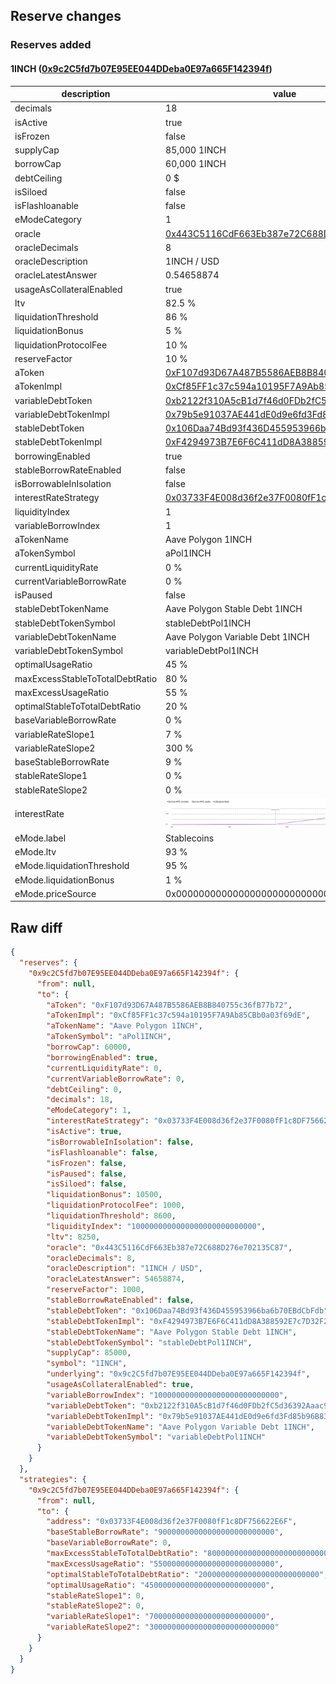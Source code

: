## Reserve changes

### Reserves added

#### 1INCH ([0x9c2C5fd7b07E95EE044DDeba0E97a665F142394f](https://polygonscan.com/address/0x9c2C5fd7b07E95EE044DDeba0E97a665F142394f))

| description | value |
| --- | --- |
| decimals | 18 |
| isActive | true |
| isFrozen | false |
| supplyCap | 85,000 1INCH |
| borrowCap | 60,000 1INCH |
| debtCeiling | 0 $ |
| isSiloed | false |
| isFlashloanable | false |
| eModeCategory | 1 |
| oracle | [0x443C5116CdF663Eb387e72C688D276e702135C87](https://polygonscan.com/address/0x443C5116CdF663Eb387e72C688D276e702135C87) |
| oracleDecimals | 8 |
| oracleDescription | 1INCH / USD |
| oracleLatestAnswer | 0.54658874 |
| usageAsCollateralEnabled | true |
| ltv | 82.5 % |
| liquidationThreshold | 86 % |
| liquidationBonus | 5 % |
| liquidationProtocolFee | 10 % |
| reserveFactor | 10 % |
| aToken | [0xF107d93D67A487B5586AEB8B840755c36fB77b72](https://polygonscan.com/address/0xF107d93D67A487B5586AEB8B840755c36fB77b72) |
| aTokenImpl | [0xCf85FF1c37c594a10195F7A9Ab85CBb0a03f69dE](https://polygonscan.com/address/0xCf85FF1c37c594a10195F7A9Ab85CBb0a03f69dE) |
| variableDebtToken | [0xb2122f310A5cB1d7f46d0FDb2fC5d36392Aaac96](https://polygonscan.com/address/0xb2122f310A5cB1d7f46d0FDb2fC5d36392Aaac96) |
| variableDebtTokenImpl | [0x79b5e91037AE441dE0d9e6fd3Fd85b96B83d4E93](https://polygonscan.com/address/0x79b5e91037AE441dE0d9e6fd3Fd85b96B83d4E93) |
| stableDebtToken | [0x106Daa74Bd93f436D455953966ba6b70EBdCbFdb](https://polygonscan.com/address/0x106Daa74Bd93f436D455953966ba6b70EBdCbFdb) |
| stableDebtTokenImpl | [0xF4294973B7E6F6C411dD8A388592E7c7D32F2486](https://polygonscan.com/address/0xF4294973B7E6F6C411dD8A388592E7c7D32F2486) |
| borrowingEnabled | true |
| stableBorrowRateEnabled | false |
| isBorrowableInIsolation | false |
| interestRateStrategy | [0x03733F4E008d36f2e37F0080fF1c8DF756622E6F](https://polygonscan.com/address/0x03733F4E008d36f2e37F0080fF1c8DF756622E6F) |
| liquidityIndex | 1 |
| variableBorrowIndex | 1 |
| aTokenName | Aave Polygon 1INCH |
| aTokenSymbol | aPol1INCH |
| currentLiquidityRate | 0 % |
| currentVariableBorrowRate | 0 % |
| isPaused | false |
| stableDebtTokenName | Aave Polygon Stable Debt 1INCH |
| stableDebtTokenSymbol | stableDebtPol1INCH |
| variableDebtTokenName | Aave Polygon Variable Debt 1INCH |
| variableDebtTokenSymbol | variableDebtPol1INCH |
| optimalUsageRatio | 45 % |
| maxExcessStableToTotalDebtRatio | 80 % |
| maxExcessUsageRatio | 55 % |
| optimalStableToTotalDebtRatio | 20 % |
| baseVariableBorrowRate | 0 % |
| variableRateSlope1 | 7 % |
| variableRateSlope2 | 300 % |
| baseStableBorrowRate | 9 % |
| stableRateSlope1 | 0 % |
| stableRateSlope2 | 0 % |
| interestRate | ![ir](/.assets/4ab0dbcff3f330539d66319942d38435e45137bf.svg) |
| eMode.label | Stablecoins |
| eMode.ltv | 93 % |
| eMode.liquidationThreshold | 95 % |
| eMode.liquidationBonus | 1 % |
| eMode.priceSource | 0x0000000000000000000000000000000000000000 |


## Raw diff

```json
{
  "reserves": {
    "0x9c2C5fd7b07E95EE044DDeba0E97a665F142394f": {
      "from": null,
      "to": {
        "aToken": "0xF107d93D67A487B5586AEB8B840755c36fB77b72",
        "aTokenImpl": "0xCf85FF1c37c594a10195F7A9Ab85CBb0a03f69dE",
        "aTokenName": "Aave Polygon 1INCH",
        "aTokenSymbol": "aPol1INCH",
        "borrowCap": 60000,
        "borrowingEnabled": true,
        "currentLiquidityRate": 0,
        "currentVariableBorrowRate": 0,
        "debtCeiling": 0,
        "decimals": 18,
        "eModeCategory": 1,
        "interestRateStrategy": "0x03733F4E008d36f2e37F0080fF1c8DF756622E6F",
        "isActive": true,
        "isBorrowableInIsolation": false,
        "isFlashloanable": false,
        "isFrozen": false,
        "isPaused": false,
        "isSiloed": false,
        "liquidationBonus": 10500,
        "liquidationProtocolFee": 1000,
        "liquidationThreshold": 8600,
        "liquidityIndex": "1000000000000000000000000000",
        "ltv": 8250,
        "oracle": "0x443C5116CdF663Eb387e72C688D276e702135C87",
        "oracleDecimals": 8,
        "oracleDescription": "1INCH / USD",
        "oracleLatestAnswer": 54658874,
        "reserveFactor": 1000,
        "stableBorrowRateEnabled": false,
        "stableDebtToken": "0x106Daa74Bd93f436D455953966ba6b70EBdCbFdb",
        "stableDebtTokenImpl": "0xF4294973B7E6F6C411dD8A388592E7c7D32F2486",
        "stableDebtTokenName": "Aave Polygon Stable Debt 1INCH",
        "stableDebtTokenSymbol": "stableDebtPol1INCH",
        "supplyCap": 85000,
        "symbol": "1INCH",
        "underlying": "0x9c2C5fd7b07E95EE044DDeba0E97a665F142394f",
        "usageAsCollateralEnabled": true,
        "variableBorrowIndex": "1000000000000000000000000000",
        "variableDebtToken": "0xb2122f310A5cB1d7f46d0FDb2fC5d36392Aaac96",
        "variableDebtTokenImpl": "0x79b5e91037AE441dE0d9e6fd3Fd85b96B83d4E93",
        "variableDebtTokenName": "Aave Polygon Variable Debt 1INCH",
        "variableDebtTokenSymbol": "variableDebtPol1INCH"
      }
    }
  },
  "strategies": {
    "0x9c2C5fd7b07E95EE044DDeba0E97a665F142394f": {
      "from": null,
      "to": {
        "address": "0x03733F4E008d36f2e37F0080fF1c8DF756622E6F",
        "baseStableBorrowRate": "90000000000000000000000000",
        "baseVariableBorrowRate": 0,
        "maxExcessStableToTotalDebtRatio": "800000000000000000000000000",
        "maxExcessUsageRatio": "550000000000000000000000000",
        "optimalStableToTotalDebtRatio": "200000000000000000000000000",
        "optimalUsageRatio": "450000000000000000000000000",
        "stableRateSlope1": 0,
        "stableRateSlope2": 0,
        "variableRateSlope1": "70000000000000000000000000",
        "variableRateSlope2": "3000000000000000000000000000"
      }
    }
  }
}
```